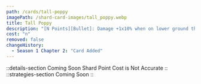 ```yaml
---
path: /cards/tall-poppy
imagePath: /shard-card-images/tall_poppy.webp
title: Tall Poppy
description: "[N Points][Bullet]: Damage +1x10% when on lower ground than your enemy."
cost: "n"
removed: false
changeHistory:
  - Season 1 Chapter 2: "Card Added"
---
```

::details-section
Coming Soon
Shard Point Cost is Not Accurate
::
::strategies-section
Coming Soon
::